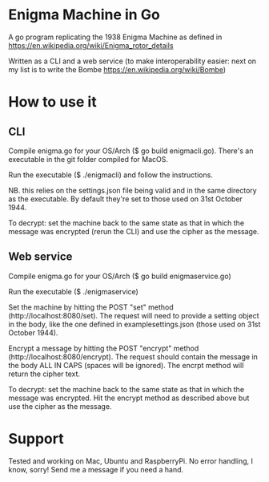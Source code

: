 # Enigma Machine in Go
A go program replicating the 1938 Enigma Machine as defined in https://en.wikipedia.org/wiki/Enigma_rotor_details

Written as a CLI and a web service (to make interoperability easier: next on my list is to write the Bombe https://en.wikipedia.org/wiki/Bombe)

# How to use it
## CLI
Compile enigma.go for your OS/Arch ($ go build enigmacli.go). There's an executable in the git folder compiled for MacOS.

Run the executable ($ ./enigmacli) and follow the instructions.

NB. this relies on the settings.json file being valid and in the same directory as the executable. By default they're set to those used on 31st October 1944.

To decrypt: set the machine back to the same state as that in which the message was encrypted (rerun the CLI) and use the cipher as the message.

## Web service
Compile enigma.go for your OS/Arch ($ go build enigmaservice.go)

Run the executable ($ ./enigmaservice)

Set the machine by hitting the POST "set" method (http://localhost:8080/set). The request will need to provide a setting object in the body, like the one defined in examplesettings.json (those used on 31st October 1944).

Encrypt a message by hitting the POST "encrypt" method (http://localhost:8080/encrypt). The request should contain the message in the body ALL IN CAPS (spaces will be ignored). The encrpt method will return the cipher text.

To decrypt: set the machine back to the same state as that in which the message was encrypted. Hit the encrypt method as described above but use the cipher as the message.

# Support
Tested and working on Mac, Ubuntu and RaspberryPi. No error handling, I know, sorry! Send me a message if you need a hand.
